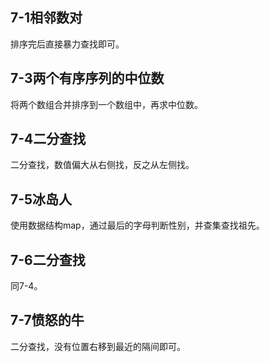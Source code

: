 ## 7-1相邻数对

排序完后直接暴力查找即可。

## 7-3两个有序序列的中位数

将两个数组合并排序到一个数组中，再求中位数。

## 7-4二分查找

二分查找，数值偏大从右侧找，反之从左侧找。

## 7-5冰岛人

使用数据结构map，通过最后的字母判断性别，并查集查找祖先。

## 7-6二分查找

同7-4。

## 7-7愤怒的牛

二分查找，没有位置右移到最近的隔间即可。